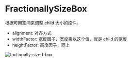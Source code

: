 # FractionallySizeBox

根据可用空间来调整 child 大小的控件。

* alignment: 对齐方式
* widthFactor: 宽度因子，宽度乘以这个值，就是 child 的宽度
* heightFactor: 高度因子，同上

![factionally-sized-box](https://i.imgur.com/sbvnITP.png)